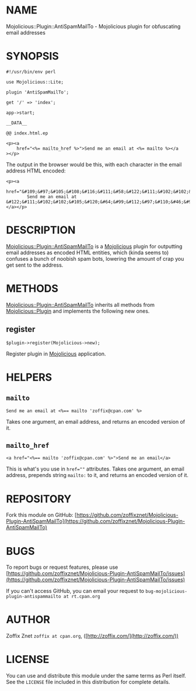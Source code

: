# NAME

Mojolicious::Plugin::AntiSpamMailTo - Mojolicious plugin for obfuscating email addresses

# SYNOPSIS

    #!/usr/bin/env perl

    use Mojolicious::Lite;

    plugin 'AntiSpamMailTo';

    get '/' => 'index';

    app->start;

    __DATA__

    @@ index.html.ep

    <p><a
        href="<%= mailto_href %>">Send me an email at <%= mailto %></a
    ></p>

The output in the browser would be this, with each character in the
email address HTML encoded:

    <p><a
        href="&#109;&#97;&#105;&#108;&#116;&#111;&#58;&#122;&#111;&#102;&#102;&#105;&#120;&#64;&#99;&#112;&#97;&#110;&#46;&#99;&#111;&#109;">
            Send me an email at &#122;&#111;&#102;&#102;&#105;&#120;&#64;&#99;&#112;&#97;&#110;&#46;&#99;&#111;&#109;
    </a></p>

# DESCRIPTION

[Mojolicious::Plugin::AntiSpamMailTo](https://metacpan.org/pod/Mojolicious::Plugin::AntiSpamMailTo) is a [Mojolicious](https://metacpan.org/pod/Mojolicious) plugin for
outputting email addresses as encoded HTML entities, which
(kinda seems to) confuses a bunch of noobish spam bots, lowering the
amount of crap you get sent to the address.

# METHODS

[Mojolicious::Plugin::AntiSpamMailTo](https://metacpan.org/pod/Mojolicious::Plugin::AntiSpamMailTo) inherits all methods from
[Mojolicious::Plugin](https://metacpan.org/pod/Mojolicious::Plugin) and implements the following new ones.

## register

    $plugin->register(Mojolicious->new);

Register plugin in [Mojolicious](https://metacpan.org/pod/Mojolicious) application.

# HELPERS

## `mailto`

    Send me an email at <%== mailto 'zoffix@cpan.com' %>

Takes one argument, an email address, and returns an encoded
version of it.

## `mailto_href`

    <a href="<%== mailto 'zoffix@cpan.com' %>">Send me an email</a>

This is what's you use in `href=""` attributes. Takes one
argument, an email address, prepends string `mailto:` to it,
and returns an encoded version of it.

# REPOSITORY

Fork this module on GitHub:
[https://github.com/zoffixznet/Mojolicious-Plugin-AntiSpamMailTo](https://github.com/zoffixznet/Mojolicious-Plugin-AntiSpamMailTo)

# BUGS

To report bugs or request features, please use
[https://github.com/zoffixznet/Mojolicious-Plugin-AntiSpamMailTo/issues](https://github.com/zoffixznet/Mojolicious-Plugin-AntiSpamMailTo/issues)

If you can't access GitHub, you can email your request
to `bug-mojolicious-plugin-antispammailto at rt.cpan.org`

# AUTHOR

Zoffix Znet `zoffix at cpan.org`, ([http://zoffix.com/](http://zoffix.com/))

# LICENSE

You can use and distribute this module under the same terms as Perl itself.
See the `LICENSE` file included in this distribution for complete
details.
